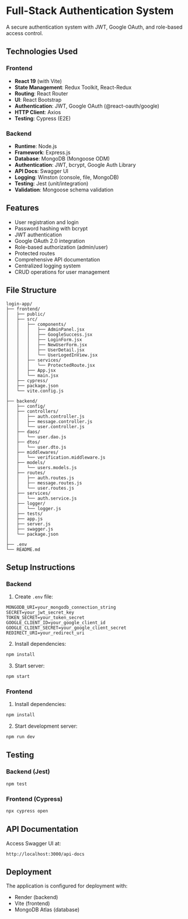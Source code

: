 # Full-Stack Authentication System

A secure authentication system with JWT, Google OAuth, and role-based access control.

## Technologies Used

### Frontend
- **React 19** (with Vite)
- **State Management**: Redux Toolkit, React-Redux
- **Routing**: React Router
- **UI**: React Bootstrap
- **Authentication**: JWT, Google OAuth (@react-oauth/google)
- **HTTP Client**: Axios
- **Testing**: Cypress (E2E)

### Backend
- **Runtime**: Node.js
- **Framework**: Express.js
- **Database**: MongoDB (Mongoose ODM)
- **Authentication**: JWT, bcrypt, Google Auth Library
- **API Docs**: Swagger UI
- **Logging**: Winston (console, file, MongoDB)
- **Testing**: Jest (unit/integration)
- **Validation**: Mongoose schema validation

## Features

- User registration and login
- Password hashing with bcrypt
- JWT authentication
- Google OAuth 2.0 integration
- Role-based authorization (admin/user)
- Protected routes
- Comprehensive API documentation
- Centralized logging system
- CRUD operations for user management

## File Structure

```
login-app/
├── frontend/
│   ├── public/
│   ├── src/
│   │   ├── components/
│   │   │   ├── AdminPanel.jsx
│   │   │   ├── GoogleSuccess.jsx
│   │   │   ├── LoginForm.jsx
│   │   │   ├── NewUserForm.jsx
│   │   │   ├── UserDetail.jsx
│   │   │   └── UserLogedInView.jsx
│   │   ├── services/
│   │   │   └── ProtectedRoute.jsx
│   │   ├── App.jsx
│   │   └── main.jsx
│   ├── cypress/
│   ├── package.json
│   └── vite.config.js
│
├── backend/
│   ├── config/
│   ├── controllers/
│   │   ├── auth.controller.js
│   │   ├── message.controller.js
│   │   └── user.controller.js
│   ├── daos/
│   │   └── user.dao.js
│   ├── dtos/
│   │   └── user.dto.js
│   ├── middlewares/
│   │   └── verification.middleware.js
│   ├── models/
│   │   └── users.models.js
│   ├── routes/
│   │   ├── auth.routes.js
│   │   ├── message.routes.js
│   │   └── user.routes.js
│   ├── services/
│   │   └── auth.service.js
│   ├── logger/
│   │   └── logger.js
│   ├── tests/
│   ├── app.js
│   ├── server.js
│   ├── swagger.js
│   └── package.json
│
├── .env
└── README.md
```

## Setup Instructions

### Backend
1. Create `.env` file:
```
MONGODB_URI=your_mongodb_connection_string
SECRET=your_jwt_secret_key
TOKEN_SECRET=your_token_secret
GOOGLE_CLIENT_ID=your_google_client_id
GOOGLE_CLIENT_SECRET=your_google_client_secret
REDIRECT_URI=your_redirect_uri
```

2. Install dependencies:
```bash
npm install
```

3. Start server:
```bash
npm start
```

### Frontend
1. Install dependencies:
```bash
npm install
```

2. Start development server:
```bash
npm run dev
```

## Testing
### Backend (Jest)
```bash
npm test
```

### Frontend (Cypress)
```bash
npx cypress open
```

## API Documentation
Access Swagger UI at:
```
http://localhost:3000/api-docs
```

## Deployment
The application is configured for deployment with:
* Render (backend)
* Vite (frontend)
* MongoDB Atlas (database)
